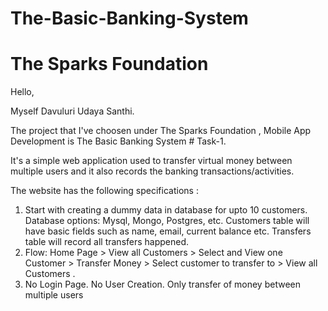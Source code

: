 # The-Basic-Banking-System
# The Sparks Foundation
Hello,

Myself Davuluri Udaya Santhi.

The project that I've choosen under The Sparks Foundation , Mobile App Development is The Basic Banking System # Task-1.

It's a simple web application used to transfer virtual money between multiple users and it also records the banking transactions/activities.

The website has the following specifications :

1. Start with creating a dummy data in database for upto 10 customers. Database options: Mysql, Mongo, Postgres, etc. Customers table will have basic fields such as name, email, current balance etc. Transfers table will record all transfers happened.
2. Flow: Home Page > View all Customers > Select and View one Customer > Transfer Money > Select customer to transfer to > View all Customers .
3. No Login Page. No User Creation. Only transfer of money between multiple users
